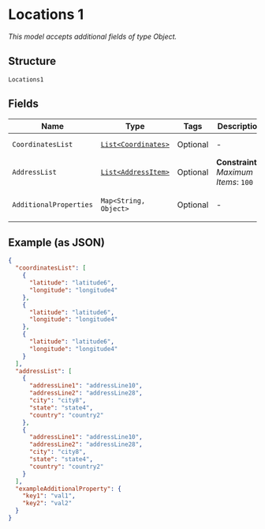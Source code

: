 
# Locations 1

*This model accepts additional fields of type Object.*

## Structure

`Locations1`

## Fields

| Name | Type | Tags | Description | Getter | Setter |
|  --- | --- | --- | --- | --- | --- |
| `CoordinatesList` | [`List<Coordinates>`](../../doc/models/coordinates.md) | Optional | - | List<Coordinates> getCoordinatesList() | setCoordinatesList(List<Coordinates> coordinatesList) |
| `AddressList` | [`List<AddressItem>`](../../doc/models/address-item.md) | Optional | **Constraints**: *Maximum Items*: `100` | List<AddressItem> getAddressList() | setAddressList(List<AddressItem> addressList) |
| `AdditionalProperties` | `Map<String, Object>` | Optional | - | Object getAdditionalProperty(String key) | additionalProperty(String key, Object value) |

## Example (as JSON)

```json
{
  "coordinatesList": [
    {
      "latitude": "latitude6",
      "longitude": "longitude4"
    },
    {
      "latitude": "latitude6",
      "longitude": "longitude4"
    },
    {
      "latitude": "latitude6",
      "longitude": "longitude4"
    }
  ],
  "addressList": [
    {
      "addressLine1": "addressLine10",
      "addressLine2": "addressLine28",
      "city": "city8",
      "state": "state4",
      "country": "country2"
    },
    {
      "addressLine1": "addressLine10",
      "addressLine2": "addressLine28",
      "city": "city8",
      "state": "state4",
      "country": "country2"
    }
  ],
  "exampleAdditionalProperty": {
    "key1": "val1",
    "key2": "val2"
  }
}
```

